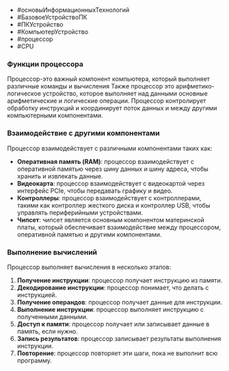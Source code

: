 - #основыИнформационныхТехнологий
- #БазовоеУстройствоПК 
-  #ПКУстройство 
- #КомпьютерУстройство 
- #процессор
- #CPU
### Функции процессора
Процессор-это важный компонент компьютера, который выполняет различные команды и вычисления
Также процессор это арифметико-логическое устройство, которое выполняет над данными основные арифметические и логические операции. Процессор контролирует обработку инструкций и координирует поток данных  и между другими компьютерными компонентами.
### Взаимодействие с другими компонентами 
Процессор взаимодействует с различными компонентами таких как:
- **Оперативная память (RAM)**: процессор взаимодействует с оперативной памятью через шину данных и шину адреса, чтобы хранить и извлекать данные.
- **Видеокарта**: процессор взаимодействует с видеокартой через интерфейс PCIe, чтобы передавать графику и видео.
- **Контроллеры**: процессор взаимодействует с контроллерами, такими как контроллер жесткого диска и контроллер USB, чтобы управлять периферийными устройствами.
- **Чипсет**: чипсет является основным компонентом материнской платы, который обеспечивает взаимодействие между процессором, оперативной памятью и другими компонентами.
### Выполнение вычислений
Процессор выполняет вычисления в несколько этапов:

1. **Получение инструкции**: процессор получает инструкцию из памяти.
2. **Декодирование инструкции**: процессор понимает, что делать с инструкцией.
3. **Получение операндов**: процессор получает данные для инструкции.
4. **Выполнение инструкции**: процессор выполняет инструкцию с полученными данными.
5. **Доступ к памяти**: процессор получает или записывает данные в память, если нужно.
6. **Запись результатов**: процессор записывает результаты выполнения инструкции.
7. **Повторение**: процессор повторяет эти шаги, пока не выполнит всю программу.
